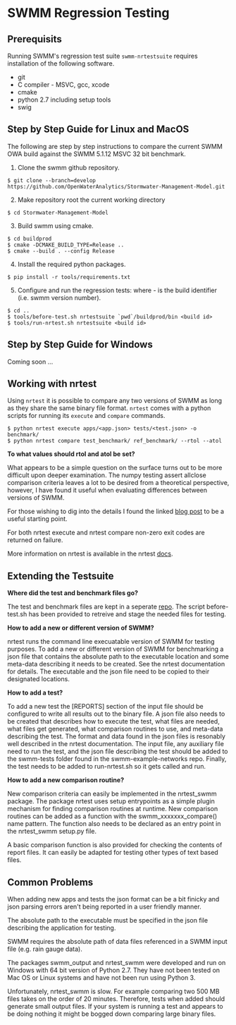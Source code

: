 
# SWMM Regression Testing

## Prerequisits

Running SWMM's regression test suite `swmm-nrtestsuite` requires installation of the following software. 
* git 
* C compiler - MSVC, gcc, xcode
* cmake
* python 2.7 including setup tools 
* swig


## Step by Step Guide for Linux and MacOS

The following are step by step instructions to compare the current SWMM OWA build against the SWMM 5.1.12 MSVC 32 bit benchmark. 

1. Clone the swmm github repository. 
```
$ git clone --branch=develop https://github.com/OpenWaterAnalytics/Stormwater-Management-Model.git
```

2. Make repository root the current working directory
```
$ cd Stormwater-Management-Model
```

3. Build swmm using cmake. 
```
$ cd buildprod
$ cmake -DCMAKE_BUILD_TYPE=Release ..
$ cmake --build . --config Release
```

4. Install the required python packages. 
```
$ pip install -r tools/requirements.txt 
```

5. Configure and run the regression tests: where <build id> - is the build identifier (i.e. swmm version number).
```
$ cd ..
$ tools/before-test.sh nrtestsuite `pwd`/buildprod/bin <build id>
$ tools/run-nrtest.sh nrtestsuite <build id>
```

## Step by Step Guide for Windows 

Coming soon ... 


## Working with nrtest 

Using `nrtest` it is possible to compare any two versions of SWMM as long as 
they share the same binary file format. `nrtest` comes with a python scripts 
for running its `execute` and `compare` commands. 
```
$ python nrtest execute apps/<app.json> tests/<test.json> -o benchmark/
$ python nrtest compare test_benchmark/ ref_benchmark/ --rtol --atol
``` 

**To what values should rtol and atol be set?** 

What appears to be a simple question on the surface turns out to be more difficult upon deeper 
examination. The numpy testing assert allclose comparison criteria leaves a lot to be desired from 
a theoretical perspective, however, I have found it useful when evaluating differences between 
versions of SWMM.  

For those wishing to dig into the details I found the linked [blog post](https://randomascii.wordpress.com/2012/02/25/comparing-floating-point-numbers-2012-edition/) to be a useful starting point. 


For both nrtest execute and nrtest compare non-zero exit codes are returned on failure. 

More information on nrtest is available in the nrtest [docs](https://nrtest.readthedocs.io/en/latest/).


## Extending the Testsuite

**Where did the test and benchmark files go?**

The test and benchmark files are kept in a seperate 
[repo](https://github.com/OpenWaterAnalytics/swmm-example-networks). The script 
before-test.sh has been provided to retreive and stage the needed files for testing. 

**How to add a new or different version of SWMM?** 

nrtest runs the command line execuatable version of SWMM for testing purposes. To add a new 
or different version of SWMM for benchmarking a json file that contains the absolute path 
to the executable location and some meta-data describing it needs to be created. See the nrtest
documentation for details. The executable and the json file need to be copied to their 
designated locations. 


**How to add a test?** 

To add a new test the [REPORTS] section of the input file should be configured 
to write all results out to the binary file. A json file also needs to be 
created that describes how to execute the test, what files are needed, what 
files get generated, what comparison routines to use, and meta-data describing 
the test. The format and data found in the json files is resonably well 
described in the nrtest documentation. The input file, any auxiliary file need 
to run the test, and the json file describing the test should be added to the 
swmm-tests folder found in the swmm-example-networks repo. Finally, the test 
needs to be added to run-nrtest.sh so it gets called and run. 


**How to add a new comparison routine?** 

New comparison criteria can easily be implemented in the nrtest_swmm package. The package
nrtest uses setup entrypoints as a simple plugin mechanism for finding comparison routines
at runtime. New comparison routines can be added as a function with the swmm_xxxxxxx_compare() 
name pattern. The function also needs to be declared as an entry point in the nrtest_swmm 
setup.py file. 

A basic comparison function is also provided for checking the contents of report files. It can
easily be adapted for testing other types of text based files.  


## Common Problems

When adding new apps and tests the json format can be a bit finicky and json parsing errors 
aren't being reported in a user friendly manner. 

The absolute path to the executable must be specified in the json file describing the application
for testing. 

SWMM requires the absolute path of data files referenced in a SWMM input file (e.g. rain gauge data). 

The packages swmm_output and nrtest_swmm were developed and run on Windows with 64 bit version 
of Python 2.7. They have not been tested on Mac OS or Linux systems and have not been run using 
Python 3. 

Unfortunately, nrtest_swmm is slow. For example comparing two 500 MB files takes on the order 
of 20 minutes. Therefore, tests when added should generate small output files. If your system 
is running a test and appears to be doing nothing it might be bogged down comparing large 
binary files. 
